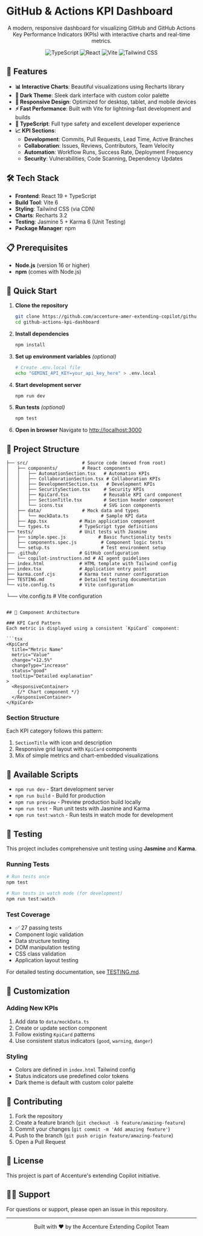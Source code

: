 # GitHub & Actions KPI Dashboard

<div align="center">

A modern, responsive dashboard for visualizing GitHub and GitHub Actions Key Performance Indicators (KPIs) with interactive charts and real-time metrics.

![TypeScript](https://img.shields.io/badge/TypeScript-007ACC?style=for-the-badge&logo=typescript&logoColor=white)
![React](https://img.shields.io/badge/React-20232A?style=for-the-badge&logo=react&logoColor=61DAFB)
![Vite](https://img.shields.io/badge/Vite-646CFF?style=for-the-badge&logo=vite&logoColor=white)
![Tailwind CSS](https://img.shields.io/badge/Tailwind_CSS-38B2AC?style=for-the-badge&logo=tailwind-css&logoColor=white)

</div>

## 🚀 Features

- **📊 Interactive Charts**: Beautiful visualizations using Recharts library
- **🌙 Dark Theme**: Sleek dark interface with custom color palette
- **📱 Responsive Design**: Optimized for desktop, tablet, and mobile devices
- **⚡ Fast Performance**: Built with Vite for lightning-fast development and builds
- **🔧 TypeScript**: Full type safety and excellent developer experience
- **📈 KPI Sections**:
  - **Development**: Commits, Pull Requests, Lead Time, Active Branches
  - **Collaboration**: Issues, Reviews, Contributors, Team Velocity
  - **Automation**: Workflow Runs, Success Rate, Deployment Frequency
  - **Security**: Vulnerabilities, Code Scanning, Dependency Updates

## 🛠️ Tech Stack

- **Frontend**: React 19 + TypeScript
- **Build Tool**: Vite 6
- **Styling**: Tailwind CSS (via CDN)
- **Charts**: Recharts 3.2
- **Testing**: Jasmine 5 + Karma 6 (Unit Testing)
- **Package Manager**: npm

## 📋 Prerequisites

- **Node.js** (version 16 or higher)
- **npm** (comes with Node.js)

## 🚀 Quick Start

1. **Clone the repository**
   ```bash
   git clone https://github.com/accenture-amer-extending-copilot/github-actions-kpi-dashboard.git
   cd github-actions-kpi-dashboard
   ```

2. **Install dependencies**
   ```bash
   npm install
   ```

3. **Set up environment variables** *(optional)*
   ```bash
   # Create .env.local file
   echo "GEMINI_API_KEY=your_api_key_here" > .env.local
   ```

4. **Start development server**
   ```bash
   npm run dev
   ```

5. **Run tests** *(optional)*
   ```bash
   npm test
   ```

6. **Open in browser**
   Navigate to [http://localhost:3000](http://localhost:3000)

## 📁 Project Structure

```
├── src/                    # Source code (moved from root)
│   ├── components/         # React components
│   │   ├── AutomationSection.tsx   # Automation KPIs
│   │   ├── CollaborationSection.tsx # Collaboration KPIs  
│   │   ├── DevelopmentSection.tsx   # Development KPIs
│   │   ├── SecuritySection.tsx     # Security KPIs
│   │   ├── KpiCard.tsx             # Reusable KPI card component
│   │   ├── SectionTitle.tsx        # Section header component
│   │   └── icons.tsx               # SVG icon components
│   ├── data/               # Mock data and types
│   │   └── mockData.ts            # Sample KPI data
│   ├── App.tsx            # Main application component
│   └── types.ts           # TypeScript type definitions
├── tests/                 # Unit tests with Jasmine
│   ├── simple.spec.js            # Basic functionality tests
│   ├── components.spec.js         # Component logic tests
│   └── setup.ts                   # Test environment setup
├── .github/               # GitHub configuration
│   └── copilot-instructions.md # AI agent guidelines
├── index.html             # HTML template with Tailwind config
├── index.tsx              # Application entry point
├── karma.conf.cjs         # Karma test runner configuration
├── TESTING.md             # Detailed testing documentation
└── vite.config.ts         # Vite configuration
```
└── vite.config.ts        # Vite configuration
```

## 🎨 Component Architecture

### KPI Card Pattern
Each metric is displayed using a consistent `KpiCard` component:

```tsx
<KpiCard
  title="Metric Name"
  metric="Value"
  change="+12.5%"
  changeType="increase"
  status="good"
  tooltip="Detailed explanation"
>
  <ResponsiveContainer>
    {/* Chart component */}
  </ResponsiveContainer>
</KpiCard>
```

### Section Structure
Each KPI category follows this pattern:
1. `SectionTitle` with icon and description
2. Responsive grid layout with `KpiCard` components
3. Mix of simple metrics and chart-embedded visualizations

## 🔧 Available Scripts

- `npm run dev` - Start development server
- `npm run build` - Build for production
- `npm run preview` - Preview production build locally
- `npm run test` - Run unit tests with Jasmine and Karma
- `npm run test:watch` - Run tests in watch mode for development

## 🧪 Testing

This project includes comprehensive unit testing using **Jasmine** and **Karma**.

### Running Tests
```bash
# Run tests once
npm test

# Run tests in watch mode (for development)
npm run test:watch
```

### Test Coverage
- ✅ 27 passing tests
- Component logic validation
- Data structure testing
- DOM manipulation testing
- CSS class validation
- Application layout testing

For detailed testing documentation, see [TESTING.md](./TESTING.md).

## 🎯 Customization

### Adding New KPIs
1. Add data to `data/mockData.ts`
2. Create or update section component
3. Follow existing `KpiCard` patterns
4. Use consistent status indicators (`good`, `warning`, `danger`)

### Styling
- Colors are defined in `index.html` Tailwind config
- Status indicators use predefined color tokens
- Dark theme is default with custom color palette

## 🤝 Contributing

1. Fork the repository
2. Create a feature branch (`git checkout -b feature/amazing-feature`)
3. Commit your changes (`git commit -m 'Add amazing feature'`)
4. Push to the branch (`git push origin feature/amazing-feature`)
5. Open a Pull Request

## 📄 License

This project is part of Accenture's extending Copilot initiative.

## 🙋‍♂️ Support

For questions or support, please open an issue in this repository.

---

<div align="center">
Built with ❤️ by the Accenture Extending Copilot Team
</div>
